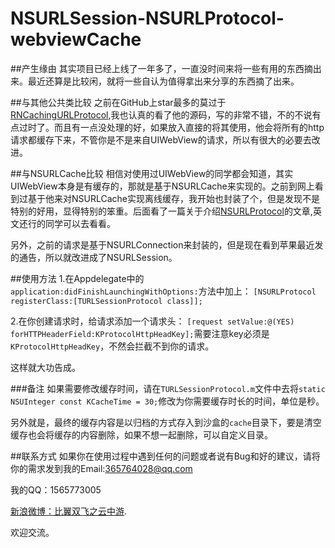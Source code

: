 # NSURLSession-NSURLProtocol-webviewCache

##产生缘由
 其实项目已经上线了一年多了，一直没时间来将一些有用的东西摘出来。最近还算是比较闲，就将一些自认为值得拿出来分享的东西摘了出来。
 
##与其他公共类比较
之前在GitHub上star最多的莫过于[RNCachingURLProtocol](https://github.com/rnapier/RNCachingURLProtocol),我也认真的看了他的源码，写的非常不错，不的不说有点过时了。而且有一点没处理的好，如果放入直接的将其使用，他会将所有的http请求都缓存下来，不管你是不是来自UIWebView的请求，所以有很大的必要去改进。

##与NSURLCache比较
相信对使用过UIWebView的同学都会知道，其实UIWebView本身是有缓存的，那就是基于NSURLCache来实现的。之前到网上看到过基于他来对NSURLCache实现离线缓存，我开始也封装了个，但是发现不是特别的好用，显得特别的笨重。后面看了一篇关于介绍[NSURLProtocol](https://www.raywenderlich.com/59982/nsurlprotocol-tutorial)的文章,英文还行的同学可以去看看。

另外，之前的请求是基于NSURLConnection来封装的，但是现在看到苹果最近发的通告，所以就改进成了NSURLSession。

##使用方法
 1.在Appdelegate中的`application:didFinishLaunchingWithOptions:`方法中加上：
 `[NSURLProtocol registerClass:[TURLSessionProtocol class]];`
 
 2.在你创建请求时，给请求添加一个请求头：
 `[request setValue:@(YES) forHTTPHeaderField:KProtocolHttpHeadKey];`需要注意key必须是`KProtocolHttpHeadKey`，不然会拦截不到你的请求。
 
 这样就大功告成。
 
###备注
如果需要修改缓存时间，请在`TURLSessionProtocol.m`文件中去将`static NSUInteger const KCacheTime = 30;`修改为你需要缓存时长的时间，单位是秒。

另外就是，最终的缓存内容是以归档的方式存入到沙盒的`cache`目录下，要是清空缓存也会将缓存的内容删除，如果不想一起删除，可以自定义目录。

##联系方式
如果你在使用过程中遇到任何的问题或者说有Bug和好的建议，请将你的需求发到我的Email:<365764028@qq.com>

我的QQ：1565773005

[新浪微博：比翼双飞之云中游](http://weibo.com/2108195644/profile?topnav=1&wvr=6&is_all=1).

欢迎交流。

 
 